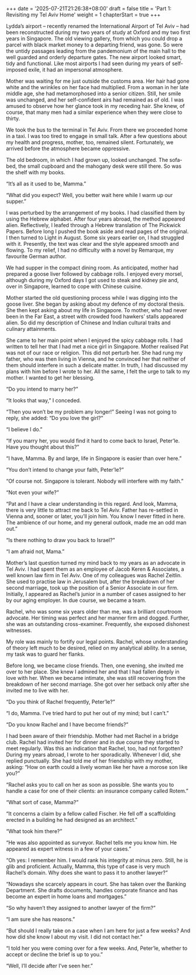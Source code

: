 +++
date = '2025-07-21T21:26:38+08:00'
draft = false
title = 'Part 1: Revisiting my Tel Aviv Home'
weight = 1
chapterStart = true
+++

Lydda’s airport – recently renamed the International Airport of Tel Aviv – had been reconstructed during my two years of study at Oxford and my two first years in Singapore. The old viewing gallery, from which you could drop a parcel with black market money to a departing friend, was gone. So were the untidy passages leading from the pandemonium of the main hall to the well guarded and orderly departure gates. The new airport looked smart, tidy and functional. Like most airports I had seen during my years of self-imposed exile, it had an impersonal atmosphere.

Mother was waiting for me just outside the customs area. Her hair had gone white and the wrinkles on her face had multiplied. From a woman in her late middle age, she had metamorphosed into a senior citizen.  Still, her smile was unchanged, and her self-confident airs had remained as of old. I was amused to observe how her glance took in my receding hair. She knew, of course, that many men had a similar experience when they were close to thirty.

We took the bus to the terminal in Tel Aviv. From there we proceeded home in a taxi. I was too tired to engage in small talk. After a few questions about my health and progress,  mother, too, remained silent. Fortunately, we arrived before the atmosphere became oppressive.



The old bedroom, in which I had grown up, looked unchanged. The sofa-bed, the small cupboard and the mahogany desk were still there. So was the shelf with my books.

“It’s all as it used to be, Mamma.”

“What did you expect? Well, you better wait here while I warm up our supper.”



I was perturbed by the arrangement of my books. I had classified them by using the Hebrew alphabet. After four years abroad, the method appeared alien. Reflectively, I leafed through a Hebrew translation of The Pickwick Papers. Before long I pushed the book aside and read pages of the original. I then turned to Light in August. Some six years earlier on, I had struggled with it. Presently, the text was clear and the style appeared smooth and flowing. To my relief, I had no difficulty with a novel by Remarque, my favourite German author.

We had supper in the compact dining room. As anticipated, mother had prepared a goose liver followed by cabbage rolls. I enjoyed every morsel, although during my Oxford days I got used to steak and kidney pie and, over in Singapore, learned to cope with Chinese cuisine.

Mother started the old questioning process while I was digging into the goose liver. She began by asking about my defence of my doctoral thesis. She then kept asking about my life in Singapore. To mother, who had never been in the Far East, a street with crowded food hawkers’ stalls appeared alien. So did my description of Chinese and Indian cultural traits and culinary attainments.

She came to her main point when I enjoyed the spicy cabbage rolls. I had written to tell her that I had met a nice girl in Singapore. Mother realised Pat was not of our race or religion. This did not perturb her. She had rung my father, who was then living in Vienna, and he convinced her that neither of them should interfere in such a delicate matter. In truth, I had discussed my plans with him before I wrote to her. All the same, I felt the urge to talk to my mother. I wanted to get her blessing.

“Do you intend to marry her?”

“It looks that way,” I conceded.

“Then you won’t be my problem any longer!” Seeing I was not going to reply, she added: “Do you love the girl?”

“I believe I do.”

“If you marry her, you would find it hard to come back to Israel, Peter’le. Have you thought about this?”

“I have, Mamma. By and large, life in Singapore is easier than over here.”

“You don’t intend to change your faith, Peter’le?”

“Of course not. Singapore is tolerant. Nobody will interfere with my faith.”

“Not even your wife?”

“Pat and I have a clear understanding in this regard.  And look, Mamma, there is very little to attract me back to Tel Aviv. Father has re-settled in Vienna and, sooner or later, you’ll join him. You know I never fitted in here. The ambience of our home, and my general outlook, made me an odd man out.”

“Is there nothing to draw you back to Israel?”

“I am afraid not, Mama.”



Mother’s last question turned my mind back to my years as an advocate in Tel Aviv. I had spent them as an employee of  Jacob Keren & Associates, a well known law firm in Tel Aviv. One of my colleagues was Rachel Zeitlin. She used to practise law in Jerusalem but, after the breakdown of her second marriage, took up the position of a Senior Associate in our firm. Initially, I appeared as Rachel’s junior in a number of cases assigned to her by our aging employer. In due course, we became a team.

Rachel, who was some six years older than me, was a brilliant courtroom advocate. Her timing was perfect and her manner firm and dogged. Further, she was an outstanding cross-examiner. Frequently, she exposed dishonest witnesses.

My role was mainly to fortify our legal points. Rachel, whose understanding of theory left much to be desired, relied on my analytical ability. In a sense, my task was to guard her flanks.

Before long, we became close friends. Then, one evening, she invited me over to her place. She knew I admired her and that I had fallen deeply in love with her. When we became intimate, she was still recovering from the breakdown of her second marriage. She got over her setback only after she invited me to live with her.

“Do you think of Rachel frequently, Peter’le?”

“I do, Mamma. I’ve tried hard to put her out of my mind; but I can’t.”

“Do you know Rachel and I have become friends?”



I had been aware of their friendship. Mother had met Rachel in a bridge club. Rachel had invited her for dinner and in due course they started to meet regularly. Was this an indication that Rachel, too, had not forgotten? During my years abroad, I wrote to her sporadically. Whenever I did, she replied punctually. She had told me of her friendship with my mother, asking: “How on earth could a lively woman like her have a morose son like you?”

“Rachel asks you to call on her as soon as possible. She wants you to handle a case for one of their clients: an insurance company called Rotem.”

“What sort of case, Mamma?”

“It concerns a claim by a fellow called Fischer. He fell off a scaffolding erected in a building he had designed as an architect.”

“What took him there?”

“He was also appointed as surveyor. Rachel tells me you know him. He appeared as expert witness in a few of your cases.”

“Oh yes: I remember him. I would rank his integrity at minus zero. Still, he is glib and proficient. Actually, Mamma, this type of case is very much Rachel’s domain. Why does she want to pass it to another lawyer?”

“Nowadays she scarcely appears in court. She has taken over the Banking Department. She drafts documents, handles corporate finance and has become an expert in home loans and mortgages.”

“So why haven’t they assigned to another lawyer of the firm?”

“I am sure she has reasons.”

“But should I really take on a case when I am here for just a few weeks? And how did she know I about my visit. I did not contact her.”

“I told her you were coming over for a few weeks. And, Peter’le, whether to accept or decline the brief is up to you.”

“Well, I’ll decide after I’ve seen her.”

